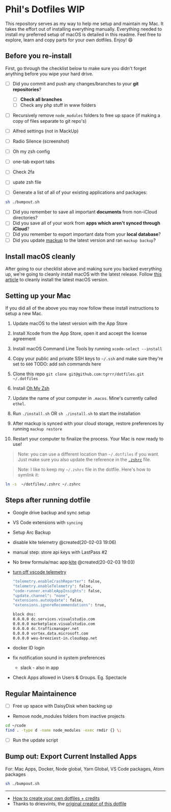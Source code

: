 # Phil's Dotfiles WIP

This repository serves as my way to help me setup and maintain my Mac. It takes the effort out of installing everything manually. Everything needed to install my preferred setup of macOS is detailed in this readme. Feel free to explore, learn and copy parts for your own dotfiles. Enjoy! :smile:

## Before you re-install

First, go through the checklist below to make sure you didn't forget anything before you wipe your hard drive.

- [ ] Did you commit and push any changes/branches to your **git repositories**?
  - [ ] __Check all branches__
  - [ ] Check any php stuff in www folders
- [ ] Recursively remove `node_modules` folders to free up space (if making a copy of files separate to git repo's)

- [ ] Alfred settings (not in MackUp)  
- [ ] Radio Silence (screenshot)
- [ ] Oh my zsh config
- [ ] one-tab export tabs
- [ ] Check 2fa
- [ ] upate zsh file

- [ ] Generate a list of all of your existing applications and packages:

```zsh
sh ./bumpout.sh
```

- [ ] Did you remember to save all important **documents** from non-iCloud directories?
- [ ] Did you save all of your work from **apps which aren't synced through iCloud**?
- [ ] Did you remember to export important data from your **local database**?
- [ ] Did you update [mackup](https://github.com/lra/mackup) to the latest version and ran `mackup backup`?
<!-- - **NOTE: I've synced mackup to iCloud** -->

## Install macOS cleanly

After going to our checklist above and making sure you backed everything up, we're going to cleanly install macOS with the latest release. Follow [this article](https://www.imore.com/how-do-clean-install-macos) to cleanly install the latest macOS version.

## Setting up your Mac

If you did all of the above you may now follow these install instructions to setup a new Mac.

1. Update macOS to the latest version with the App Store
2. Install Xcode from the App Store, open it and accept the license agreement
3. Install macOS Command Line Tools by running `xcode-select --install`
4. Copy your public and private SSH keys to `~/.ssh` and make sure they're set to `600`
  TODO: add ssh commands here
5. Clone this repo `git clone git@github.com:tgrrr/dotfiles.git ~/.dotfiles`
6. Install [Oh My Zsh](https://github.com/robbyrussell/oh-my-zsh#getting-started)
7. Update the name of your computer in `.macos`. Mine's currently called `ethel`.
8. Run `./install.sh` OR `sh ./install.sh` to start the installation
9. After mackup is synced with your cloud storage, restore preferences by running `mackup restore`

10. Restart your computer to finalize the process. Your Mac is now ready to use!

> Note: you can use a different location than `~/.dotfiles` if you want. Just make sure you also update the reference in the [`.zshrc`](./.zshrc) file.

> Note: I like to keep my `~/.zshrc` file in the dotfile. Here's how to symlink it:

```zsh
ln -s  ~/dotfiles/.zshrc ~/.zshrc
```

## Steps after running dotfile

- Google drive backup and sync setup
- VS Code extensions with `syncing`
- Setup Arc Backup
- disable kite telemetry @created(20-02-03 19:06)
- manual step: store api keys with LastPass #2   
- No brew formula/mac app:[kite](https://kite.com/download/)  @created(20-02-03 19:03)

- [turn off vscode telemetry](https://www.reddit.com/r/privacy/comments/80d8wu/just_realised_that_visual_studio_code_sends/)

  ```bash
  "telemetry.enableCrashReporter": false,
  "telemetry.enableTelemetry": false,
  "code-runner.enableAppInsights": false,
  "update.channel": "none",
  "extensions.autoUpdate": false,
  "extensions.ignoreRecommendations": true,
  ```

  ```bash
  block dns:
  0.0.0.0 dc.services.visualstudio.com
  0.0.0.0 marketplace.visualstudio.com
  0.0.0.0 dc.trafficmanager.net
  0.0.0.0 vortex.data.microsoft.com
  0.0.0.0 weu-breeziest-in.cloudapp.net
  ```

- docker ID login
- fix notification sound in system preferences
  - slack - also in app
- Check Apps allowed in Users & Groups. Eg. Spectacle

## Regular Maintainence

- [ ] Free up space with DaisyDisk when backing up

- Remove node_modules folders from inactive projects

```zsh
cd ~/code
find . -type d -name node_modules -exec rmdir {} \;
```

- [ ] Run the update script

## Bump out: Export Current Installed Apps

For: Mac Apps, Docker, Node global, Yarn Global, VS Code packages, Atom packages

```zsh
sh ./bumpout.sh
```

---

- [How to create your own dotfiles + credits](./YOUR-OWN-DOTFILE.md)
- Thanks to driesvints, the [original creator of this dotfile](https://github.com/driesvints/dotfiles)

